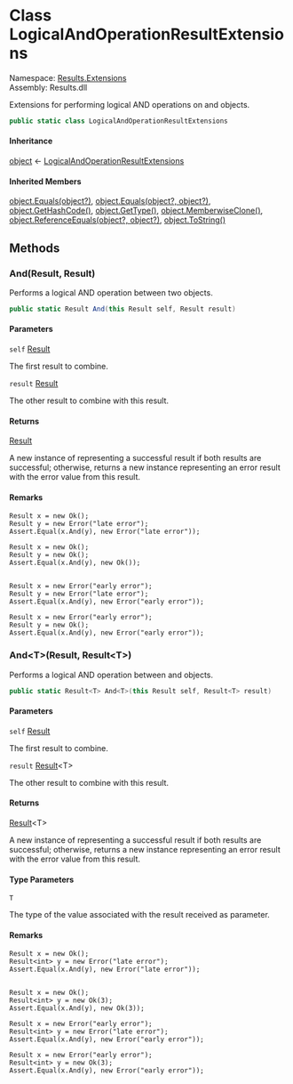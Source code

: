# <a id="Results_Extensions_LogicalAndOperationResultExtensions"></a> Class LogicalAndOperationResultExtensions

Namespace: [Results.Extensions](Results.Extensions.md)  
Assembly: Results.dll  

Extensions for performing logical AND operations on <xref href="Results.Result" data-throw-if-not-resolved="false"></xref> and <xref href="Results.Result%601" data-throw-if-not-resolved="false"></xref> objects.

```csharp
public static class LogicalAndOperationResultExtensions
```

#### Inheritance

[object](https://learn.microsoft.com/dotnet/api/system.object) ← 
[LogicalAndOperationResultExtensions](Results.Extensions.LogicalAndOperationResultExtensions.md)

#### Inherited Members

[object.Equals\(object?\)](https://learn.microsoft.com/dotnet/api/system.object.equals\#system\-object\-equals\(system\-object\)), 
[object.Equals\(object?, object?\)](https://learn.microsoft.com/dotnet/api/system.object.equals\#system\-object\-equals\(system\-object\-system\-object\)), 
[object.GetHashCode\(\)](https://learn.microsoft.com/dotnet/api/system.object.gethashcode), 
[object.GetType\(\)](https://learn.microsoft.com/dotnet/api/system.object.gettype), 
[object.MemberwiseClone\(\)](https://learn.microsoft.com/dotnet/api/system.object.memberwiseclone), 
[object.ReferenceEquals\(object?, object?\)](https://learn.microsoft.com/dotnet/api/system.object.referenceequals), 
[object.ToString\(\)](https://learn.microsoft.com/dotnet/api/system.object.tostring)

## Methods

### <a id="Results_Extensions_LogicalAndOperationResultExtensions_And_Results_Result_Results_Result_"></a> And\(Result, Result\)

Performs a logical AND operation between two <xref href="Results.Result" data-throw-if-not-resolved="false"></xref> objects.

```csharp
public static Result And(this Result self, Result result)
```

#### Parameters

`self` [Result](Results.Result.md)

The first result to combine.

`result` [Result](Results.Result.md)

The other result to combine with this result.

#### Returns

 [Result](Results.Result.md)

A new instance of <xref href="Results.Result" data-throw-if-not-resolved="false"></xref> representing a successful result if both results are successful;
     otherwise, returns a new instance representing an error result with the error value from this result.

#### Remarks

<pre><code class="lang-csharp">Result x = new Ok();
Result y = new Error("late error");
Assert.Equal(x.And(y), new Error("late error"));

Result x = new Ok();
Result y = new Ok();
Assert.Equal(x.And(y), new Ok());


Result x = new Error("early error");
Result y = new Error("late error");
Assert.Equal(x.And(y), new Error("early error"));

Result x = new Error("early error");
Result y = new Ok();
Assert.Equal(x.And(y), new Error("early error"));</code></pre>

### <a id="Results_Extensions_LogicalAndOperationResultExtensions_And__1_Results_Result_Results_Result___0__"></a> And<T\>\(Result, Result<T\>\)

Performs a logical AND operation between <xref href="Results.Result" data-throw-if-not-resolved="false"></xref> and <xref href="Results.Result%601" data-throw-if-not-resolved="false"></xref> objects.

```csharp
public static Result<T> And<T>(this Result self, Result<T> result)
```

#### Parameters

`self` [Result](Results.Result.md)

The first result to combine.

`result` [Result](Results.Result\-1.md)<T\>

The other result to combine with this result.

#### Returns

 [Result](Results.Result\-1.md)<T\>

A new instance of <xref href="Results.Result" data-throw-if-not-resolved="false"></xref> representing a successful result if both results are successful;
     otherwise, returns a new instance representing an error result with the error value from this result.

#### Type Parameters

`T` 

The type of the value associated with the result received as parameter.

#### Remarks

<pre><code class="lang-csharp">Result x = new Ok();
Result&lt;int&gt; y = new Error("late error");
Assert.Equal(x.And(y), new Error("late error"));


Result x = new Ok();
Result&lt;int&gt; y = new Ok(3);
Assert.Equal(x.And(y), new Ok(3));

Result x = new Error("early error");
Result&lt;int&gt; y = new Error("late error");
Assert.Equal(x.And(y), new Error("early error"));

Result x = new Error("early error");
Result&lt;int&gt; y = new Ok(3);
Assert.Equal(x.And(y), new Error("early error"));</code></pre>


